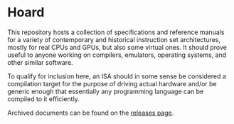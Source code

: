 # Hoard

This repository hosts a collection of specifications and reference manuals for a
variety of contemporary and historical instruction set architectures, mostly for
real CPUs and GPUs, but also some virtual ones. It should prove useful to anyone
working on compilers, emulators, operating systems, and other similar software.

To qualify for inclusion here, an ISA should in some sense be considered a
compilation target for the purpose of driving actual hardware and/or be generic
enough that essentially any programming language can be compiled to it
efficiently.

Archived documents can be found on the
[releases page](https://github.com/vezel-dev/hoard/releases).

